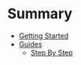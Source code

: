 # Summary

* [Getting Started](README.md)
* [Guides](guides.md)
   * [Step By Step](step_by_step.md)

